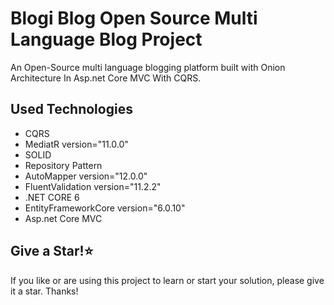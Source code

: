 # Blogi Blog Open Source Multi Language Blog Project
An Open-Source multi language blogging platform built with Onion Architecture In Asp.net Core MVC With CQRS.

## Used Technologies
<ul>
  
  <li>CQRS</li>
  <li>MediatR version="11.0.0"</li>     
  <li>SOLID</li>
  <li>Repository Pattern</li>
  <li>AutoMapper version="12.0.0"</li>
  <li>FluentValidation version="11.2.2"</li>
  <li>.NET CORE 6</li>
  <li>EntityFrameworkCore version="6.0.10"</li>
  <li>Asp.net Core MVC</li>  
</ul>

## Give a Star!:star:
If you like or are using this project to learn or start your solution, please give it a star. Thanks!
